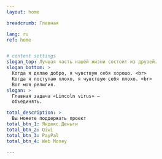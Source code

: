 ```yaml
---
layout: home

breadcrumb: Главная

lang: ru
ref: home


# content settings
slogan_top: Лучшая часть нашей жизни состоит из друзей.
slogan_bottom: >
  Когда я делаю добро, я чувствую себя хорошо. <br>
  Когда я поступаю плохо, я чувствую себя плохо. <br>
  Вот моя религия.
slogan: >
  Главная задача «Lincoln virus» —
  объединять.

total_description: >
  Вы можете поддержать проект
total_btn_1: Яндекс.Деньги
total_btn_2: Qiwi
total_btn_3: PayPal
total_btn_4: Web Money

---
```




